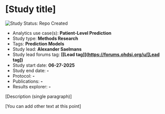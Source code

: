 [Study title]
=============

<img src="https://img.shields.io/badge/Study%20Status-Repo%20Created-lightgray.svg" alt="Study Status: Repo Created">

- Analytics use case(s): **Patient-Level Prediction**
- Study type: **Methods Research**
- Tags: **Prediction Models**
- Study lead: **Alexander Saelmans**
- Study lead forums tag: **[[Lead tag]](https://forums.ohdsi.org/u/[Lead tag])**
- Study start date: **06-27-2025**
- Study end date: **-**
- Protocol: **-**
- Publications: **-**
- Results explorer: **-**

[Description (single paragraph)]

[You can add other text at this point]
